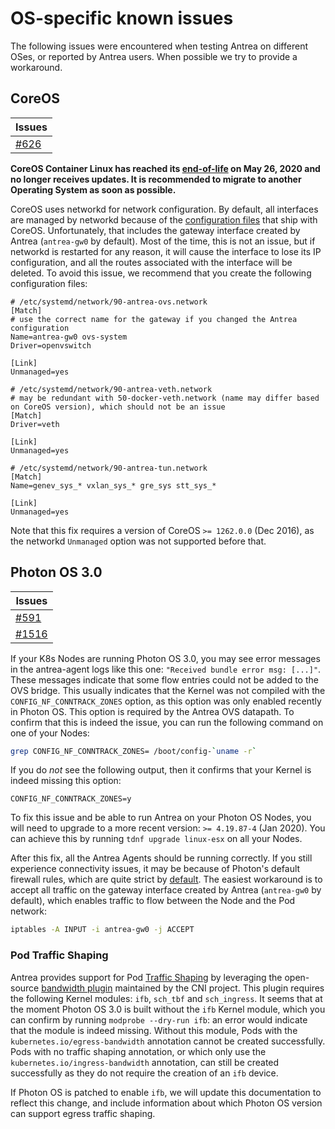 # OS-specific known issues

The following issues were encountered when testing Antrea on different OSes, or
reported by Antrea users. When possible we try to provide a workaround.

## CoreOS

| Issues |
| ------ |
| [#626](https://github.com/antrea-io/antrea/issues/626) |

**CoreOS Container Linux has reached its
  [end-of-life](https://www.openshift.com/learn/topics/coreos) on May 26, 2020
  and no longer receives updates. It is recommended to migrate to another
  Operating System as soon as possible.**

CoreOS uses networkd for network configuration. By default, all interfaces are
managed by networkd because of the [configuration
files](https://github.com/coreos/init/tree/master/systemd/network) that ship
with CoreOS. Unfortunately, that includes the gateway interface created by
Antrea (`antrea-gw0` by default). Most of the time, this is not an issue, but if
networkd is restarted for any reason, it will cause the interface to lose its IP
configuration, and all the routes associated with the interface will be
deleted. To avoid this issue, we recommend that you create the following
configuration files:

```text
# /etc/systemd/network/90-antrea-ovs.network
[Match]
# use the correct name for the gateway if you changed the Antrea configuration
Name=antrea-gw0 ovs-system
Driver=openvswitch

[Link]
Unmanaged=yes
```

```text
# /etc/systemd/network/90-antrea-veth.network
# may be redundant with 50-docker-veth.network (name may differ based on CoreOS version), which should not be an issue
[Match]
Driver=veth

[Link]
Unmanaged=yes
```

```text
# /etc/systemd/network/90-antrea-tun.network
[Match]
Name=genev_sys_* vxlan_sys_* gre_sys stt_sys_*

[Link]
Unmanaged=yes
```

Note that this fix requires a version of CoreOS `>= 1262.0.0` (Dec 2016), as the
networkd `Unmanaged` option was not supported before that.

## Photon OS 3.0

| Issues |
| ------ |
| [#591](https://github.com/antrea-io/antrea/issues/591) |
| [#1516](https://github.com/antrea-io/antrea/issues/1516) |

If your K8s Nodes are running Photon OS 3.0, you may see error messages in the
antrea-agent logs like this one: `"Received bundle error msg: [...]"`. These
messages indicate that some flow entries could not be added to the OVS
bridge. This usually indicates that the Kernel was not compiled with the
`CONFIG_NF_CONNTRACK_ZONES` option, as this option was only enabled recently in
Photon OS. This option is required by the Antrea OVS datapath. To confirm that
this is indeed the issue, you can run the following command on one of your
Nodes:

```bash
grep CONFIG_NF_CONNTRACK_ZONES= /boot/config-`uname -r`
```

If you do *not* see the following output, then it confirms that your Kernel is
indeed missing this option:

```text
CONFIG_NF_CONNTRACK_ZONES=y
```

To fix this issue and be able to run Antrea on your Photon OS Nodes, you will
need to upgrade to a more recent version: `>= 4.19.87-4` (Jan 2020). You can
achieve this by running `tdnf upgrade linux-esx` on all your Nodes.

After this fix, all the Antrea Agents should be running correctly. If you still
experience connectivity issues, it may be because of Photon's default firewall
rules, which are quite strict by
[default](https://vmware.github.io/photon/assets/files/html/3.0/photon_admin/default-firewall-settings.html). The
easiest workaround is to accept all traffic on the gateway interface created by
Antrea (`antrea-gw0` by default), which enables traffic to flow between the Node
and the Pod network:

```bash
iptables -A INPUT -i antrea-gw0 -j ACCEPT
```

### Pod Traffic Shaping

Antrea provides support for Pod [Traffic Shaping](https://kubernetes.io/docs/concepts/extend-kubernetes/compute-storage-net/network-plugins/#support-traffic-shaping)
by leveraging the open-source [bandwidth plugin](https://github.com/containernetworking/plugins/tree/master/plugins/meta/bandwidth)
maintained by the CNI project. This plugin requires the following Kernel
modules: `ifb`, `sch_tbf` and `sch_ingress`. It seems that at the moment Photon
OS 3.0 is built without the `ifb` Kernel module, which you can confirm by
running `modprobe --dry-run ifb`: an error would indicate that the module is
indeed missing. Without this module, Pods with the
`kubernetes.io/egress-bandwidth` annotation cannot be created successfully. Pods
with no traffic shaping annotation, or which only use the
`kubernetes.io/ingress-bandwidth` annotation, can still be created successfully
as they do not require the creation of an `ifb` device.

If Photon OS is patched to enable `ifb`, we will update this documentation to
reflect this change, and include information about which Photon OS version can
support egress traffic shaping.

